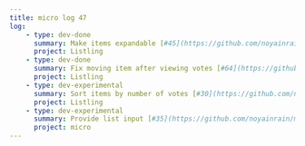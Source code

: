 ```yaml
---
title: micro log 47
log:
    - type: dev-done
      summary: Make items expandable [#45](https://github.com/noyainrain/listling/issues/45)
      project: Listling
    - type: dev-done
      summary: Fix moving item after viewing votes [#64](https://github.com/noyainrain/listling/issues/64)
      project: Listling
    - type: dev-experimental
      summary: Sort items by number of votes [#30](https://github.com/noyainrain/listling/issues/30)
      project: Listling
    - type: dev-experimental
      summary: Provide list input [#35](https://github.com/noyainrain/micro/issues/35)
      project: micro
---
```

